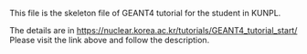 This file is the skeleton file of GEANT4 tutorial
for the student in KUNPL.

The details are in https://nuclear.korea.ac.kr/tutorials/GEANT4_tutorial_start/
Please visit the link above and follow the description.
